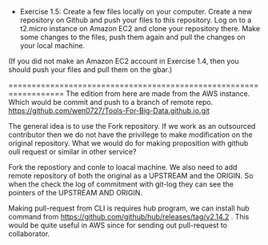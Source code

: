 * Exercise 1.5:
Create a few files locally on your computer. Create a new repository on Github and push your files to this repository. Log on to a t2.micro instance on Amazon EC2 and clone your repository there. Make some changes to the files, push them again and pull the changes on your local machine.

(If you did not make an Amazon EC2 account in Exercise 1.4, then you should push your files and pull them on the gbar.)

==================================================================
The edition from here are made from the AWS instance. Which would be commit and push to a branch of remote repo. https://github.com/wen0727/Tools-For-Big-Data.github.io.git

The general idea is to use the Fork repository. If we work as an outsourced contributor then we do not have the privillege to make modification on the original repository. What we would do for making proposition with github oull request or similar in other service?

Fork the repostiory and conle to loacal machine. We also need to add remote repository of both the original as a UPSTREAM and the ORIGIN. So when the check the log of commitment with git-log they can see the pointers of the UPSTREAM AND ORIGIN.

Making pull-request from CLI is requires hub program, we can install hub command from https://github.com/github/hub/releases/tag/v2.14.2 . This would be quite useful in AWS since for sending out pull-request to collaborator. 

